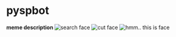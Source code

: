 # pyspbot

<b> meme description </b>
![search face](https://sun9-65.userapi.com/c857520/v857520527/18133c/KIjzk25dMbY.jpg)
![cut face](https://sun9-55.userapi.com/DG0QOLWoR1U5krQupw5mgllhCDgOrJvEJY1ddw/wSfAgTWvIvo.jpg)
![hmm.. this is face](https://sun9-15.userapi.com/c858120/v858120635/17c4db/oQWNtnj8YHc.jpg)
